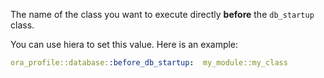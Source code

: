 The name of the class you want to execute directly **before** the `db_startup` class.

You can use hiera to set this value. Here is an example:

```yaml
ora_profile::database::before_db_startup:  my_module::my_class
```
